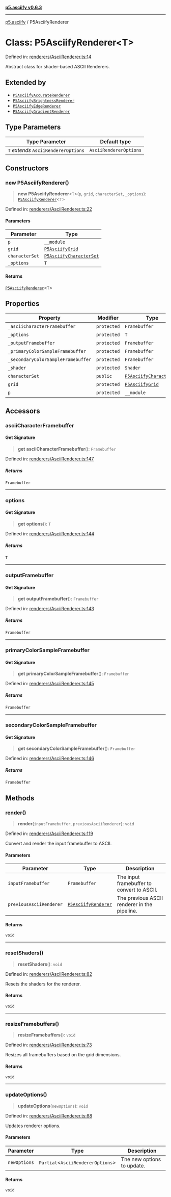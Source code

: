 [**p5.asciify v0.6.3**](../README.md)

***

[p5.asciify](../globals.md) / P5AsciifyRenderer

# Class: P5AsciifyRenderer\<T\>

Defined in: [renderers/AsciiRenderer.ts:14](https://github.com/humanbydefinition/p5-asciify/blob/97a886fbd6773eeef25eaef50ed7335671b5702c/src/lib/renderers/AsciiRenderer.ts#L14)

Abstract class for shader-based ASCII Renderers.

## Extended by

- [`P5AsciifyAccurateRenderer`](P5AsciifyAccurateRenderer.md)
- [`P5AsciifyBrightnessRenderer`](P5AsciifyBrightnessRenderer.md)
- [`P5AsciifyEdgeRenderer`](P5AsciifyEdgeRenderer.md)
- [`P5AsciifyGradientRenderer`](P5AsciifyGradientRenderer.md)

## Type Parameters

| Type Parameter | Default type |
| ------ | ------ |
| `T` *extends* `AsciiRendererOptions` | `AsciiRendererOptions` |

## Constructors

### new P5AsciifyRenderer()

> **new P5AsciifyRenderer**\<`T`\>(`p`, `grid`, `characterSet`, `_options`): [`P5AsciifyRenderer`](P5AsciifyRenderer.md)\<`T`\>

Defined in: [renderers/AsciiRenderer.ts:22](https://github.com/humanbydefinition/p5-asciify/blob/97a886fbd6773eeef25eaef50ed7335671b5702c/src/lib/renderers/AsciiRenderer.ts#L22)

#### Parameters

| Parameter | Type |
| ------ | ------ |
| `p` | `__module` |
| `grid` | [`P5AsciifyGrid`](P5AsciifyGrid.md) |
| `characterSet` | [`P5AsciifyCharacterSet`](P5AsciifyCharacterSet.md) |
| `_options` | `T` |

#### Returns

[`P5AsciifyRenderer`](P5AsciifyRenderer.md)\<`T`\>

## Properties

| Property | Modifier | Type | Defined in |
| ------ | ------ | ------ | ------ |
| <a id="_asciicharacterframebuffer"></a> `_asciiCharacterFramebuffer` | `protected` | `Framebuffer` | [renderers/AsciiRenderer.ts:18](https://github.com/humanbydefinition/p5-asciify/blob/97a886fbd6773eeef25eaef50ed7335671b5702c/src/lib/renderers/AsciiRenderer.ts#L18) |
| <a id="_options-1"></a> `_options` | `protected` | `T` | [renderers/AsciiRenderer.ts:26](https://github.com/humanbydefinition/p5-asciify/blob/97a886fbd6773eeef25eaef50ed7335671b5702c/src/lib/renderers/AsciiRenderer.ts#L26) |
| <a id="_outputframebuffer"></a> `_outputFramebuffer` | `protected` | `Framebuffer` | [renderers/AsciiRenderer.ts:19](https://github.com/humanbydefinition/p5-asciify/blob/97a886fbd6773eeef25eaef50ed7335671b5702c/src/lib/renderers/AsciiRenderer.ts#L19) |
| <a id="_primarycolorsampleframebuffer"></a> `_primaryColorSampleFramebuffer` | `protected` | `Framebuffer` | [renderers/AsciiRenderer.ts:16](https://github.com/humanbydefinition/p5-asciify/blob/97a886fbd6773eeef25eaef50ed7335671b5702c/src/lib/renderers/AsciiRenderer.ts#L16) |
| <a id="_secondarycolorsampleframebuffer"></a> `_secondaryColorSampleFramebuffer` | `protected` | `Framebuffer` | [renderers/AsciiRenderer.ts:17](https://github.com/humanbydefinition/p5-asciify/blob/97a886fbd6773eeef25eaef50ed7335671b5702c/src/lib/renderers/AsciiRenderer.ts#L17) |
| <a id="_shader"></a> `_shader` | `protected` | `Shader` | [renderers/AsciiRenderer.ts:20](https://github.com/humanbydefinition/p5-asciify/blob/97a886fbd6773eeef25eaef50ed7335671b5702c/src/lib/renderers/AsciiRenderer.ts#L20) |
| <a id="characterset-1"></a> `characterSet` | `public` | [`P5AsciifyCharacterSet`](P5AsciifyCharacterSet.md) | [renderers/AsciiRenderer.ts:25](https://github.com/humanbydefinition/p5-asciify/blob/97a886fbd6773eeef25eaef50ed7335671b5702c/src/lib/renderers/AsciiRenderer.ts#L25) |
| <a id="grid-1"></a> `grid` | `protected` | [`P5AsciifyGrid`](P5AsciifyGrid.md) | [renderers/AsciiRenderer.ts:24](https://github.com/humanbydefinition/p5-asciify/blob/97a886fbd6773eeef25eaef50ed7335671b5702c/src/lib/renderers/AsciiRenderer.ts#L24) |
| <a id="p-1"></a> `p` | `protected` | `__module` | [renderers/AsciiRenderer.ts:23](https://github.com/humanbydefinition/p5-asciify/blob/97a886fbd6773eeef25eaef50ed7335671b5702c/src/lib/renderers/AsciiRenderer.ts#L23) |

## Accessors

### asciiCharacterFramebuffer

#### Get Signature

> **get** **asciiCharacterFramebuffer**(): `Framebuffer`

Defined in: [renderers/AsciiRenderer.ts:147](https://github.com/humanbydefinition/p5-asciify/blob/97a886fbd6773eeef25eaef50ed7335671b5702c/src/lib/renderers/AsciiRenderer.ts#L147)

##### Returns

`Framebuffer`

***

### options

#### Get Signature

> **get** **options**(): `T`

Defined in: [renderers/AsciiRenderer.ts:144](https://github.com/humanbydefinition/p5-asciify/blob/97a886fbd6773eeef25eaef50ed7335671b5702c/src/lib/renderers/AsciiRenderer.ts#L144)

##### Returns

`T`

***

### outputFramebuffer

#### Get Signature

> **get** **outputFramebuffer**(): `Framebuffer`

Defined in: [renderers/AsciiRenderer.ts:143](https://github.com/humanbydefinition/p5-asciify/blob/97a886fbd6773eeef25eaef50ed7335671b5702c/src/lib/renderers/AsciiRenderer.ts#L143)

##### Returns

`Framebuffer`

***

### primaryColorSampleFramebuffer

#### Get Signature

> **get** **primaryColorSampleFramebuffer**(): `Framebuffer`

Defined in: [renderers/AsciiRenderer.ts:145](https://github.com/humanbydefinition/p5-asciify/blob/97a886fbd6773eeef25eaef50ed7335671b5702c/src/lib/renderers/AsciiRenderer.ts#L145)

##### Returns

`Framebuffer`

***

### secondaryColorSampleFramebuffer

#### Get Signature

> **get** **secondaryColorSampleFramebuffer**(): `Framebuffer`

Defined in: [renderers/AsciiRenderer.ts:146](https://github.com/humanbydefinition/p5-asciify/blob/97a886fbd6773eeef25eaef50ed7335671b5702c/src/lib/renderers/AsciiRenderer.ts#L146)

##### Returns

`Framebuffer`

## Methods

### render()

> **render**(`inputFramebuffer`, `previousAsciiRenderer`): `void`

Defined in: [renderers/AsciiRenderer.ts:119](https://github.com/humanbydefinition/p5-asciify/blob/97a886fbd6773eeef25eaef50ed7335671b5702c/src/lib/renderers/AsciiRenderer.ts#L119)

Convert and render the input framebuffer to ASCII.

#### Parameters

| Parameter | Type | Description |
| ------ | ------ | ------ |
| `inputFramebuffer` | `Framebuffer` | The input framebuffer to convert to ASCII. |
| `previousAsciiRenderer` | [`P5AsciifyRenderer`](P5AsciifyRenderer.md) | The previous ASCII renderer in the pipeline. |

#### Returns

`void`

***

### resetShaders()

> **resetShaders**(): `void`

Defined in: [renderers/AsciiRenderer.ts:82](https://github.com/humanbydefinition/p5-asciify/blob/97a886fbd6773eeef25eaef50ed7335671b5702c/src/lib/renderers/AsciiRenderer.ts#L82)

Resets the shaders for the renderer.

#### Returns

`void`

***

### resizeFramebuffers()

> **resizeFramebuffers**(): `void`

Defined in: [renderers/AsciiRenderer.ts:73](https://github.com/humanbydefinition/p5-asciify/blob/97a886fbd6773eeef25eaef50ed7335671b5702c/src/lib/renderers/AsciiRenderer.ts#L73)

Resizes all framebuffers based on the grid dimensions.

#### Returns

`void`

***

### updateOptions()

> **updateOptions**(`newOptions`): `void`

Defined in: [renderers/AsciiRenderer.ts:88](https://github.com/humanbydefinition/p5-asciify/blob/97a886fbd6773eeef25eaef50ed7335671b5702c/src/lib/renderers/AsciiRenderer.ts#L88)

Updates renderer options.

#### Parameters

| Parameter | Type | Description |
| ------ | ------ | ------ |
| `newOptions` | `Partial`\<`AsciiRendererOptions`\> | The new options to update. |

#### Returns

`void`
